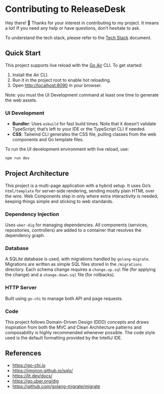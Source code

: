# Contributing to ReleaseDesk

Hey there! 👋 Thanks for your interest in contributing to my project. It means a lot!
If you need any help or have questions, don’t hesitate to ask.

To understand the tech stack, please refer to the [Tech Stack](TECH_STACK.md) document.

## Quick Start

This project supports live reload with the [Go Air](https://github.com/air-verse/air) CLI. To get started:

1. Install the Air CLI.
2. Run it in the project root to enable hot reloading.
3. Open [http://localhost:8090](http://localhost:8090) in your browser.

Note: you must the UI Development command at least one time to generate the web assets.

### UI Development

- **Bundler**: Uses `esbuild` for fast build times. Note that it doesn’t validate TypeScript; that’s left to your IDE or
  the TypeScript CLI if needed.
- **CSS**: Tailwind CLI generates the CSS file, pulling classes from the web components and Go template files.

To run the UI development environment with live reload, use:

```bash
npm run dev
```

## Project Architecture

This project is a multi-page application with a hybrid setup. It uses Go’s `html/template` for server-side rendering,
sending
mostly plain HTML over the wire. Web Components step in only where extra interactivity is needed, keeping things simple
and sticking to web standards.

### Dependency Injection

Uses `uber-dig` for managing dependencies. All components (services, repositories, controllers) are added to a container
that resolves the dependency graph.

### Database

A SQLite database is used, with migrations handled by `golang-migrate`. Migrations are written as simple SQL files
stored in the `/migrations` directory. Each schema change requires a `change.up.sql` file (for applying the
change) and a `change.down.sql` file (for rollbacks).

### HTTP Server

Built using `go-chi` to manage both API and page requests.

### Code

This project follows Domain-Driven Design (DDD) concepts and draws inspiration from both the MVC and Clean Architecture
patterns and composability is highly recommended whenever possible.
The code style used is the default formatting provided by the IntelliJ IDE.

## References

- https://go-chi.io
- https://jmoiron.github.io/sqlx/
- https://lit.dev/docs/
- https://go.uber.org/dig
- https://github.com/golang-migrate/migrate